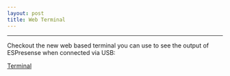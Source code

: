 ```yaml
---
layout: post
title: Web Terminal
---
```


---
Checkout the new web based terminal you can use to see the output of ESPresense when connected via USB:

[Terminal](/terminal)


